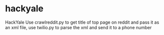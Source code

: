 hackyale
========

HackYale
Use crawlreddit.py to get title of top page on reddit and pass it as an xml file, use twilio.py to parse the xml and send it to a phone number

